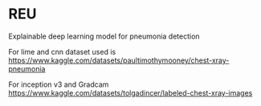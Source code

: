 # REU
Explainable deep learning model for pneumonia detection

For lime and cnn dataset used is 
https://www.kaggle.com/datasets/paultimothymooney/chest-xray-pneumonia

For inception v3 and Gradcam
https://www.kaggle.com/datasets/tolgadincer/labeled-chest-xray-images
